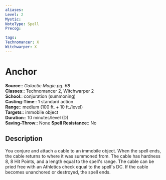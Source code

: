 ```yaml
---
aliases: 
Level: 2
Mystic: 
NoteType: Spell
Precog: 

tags: 
Technomancer: X
Witchwarper: X
---
```


# Anchor

**Source**:: _Galactic Magic pg. 68_  
**Classes**:: Technomancer 2, Witchwarper 2  
**School**:: conjuration (summoning)  
**Casting-Time**:: 1 standard action  
**Range**:: medium (100 ft. + 10 ft./level)  
**Targets**:: immobile object  
**Duration**:: 10 minutes/level (D)  
**Saving-Throw**:: None
**Spell Resistance**:: No

## Description

You conjure and attach a cable to an immobile object. When the spell ends, the cable returns to where it was summoned from. The cable has hardness 8, 8 Hit Points, and a length equal to the spell's range. The cable can be pried free with an Athletics check equal to the spell's DC. If the cable becomes unanchored or destroyed, the spell ends.
